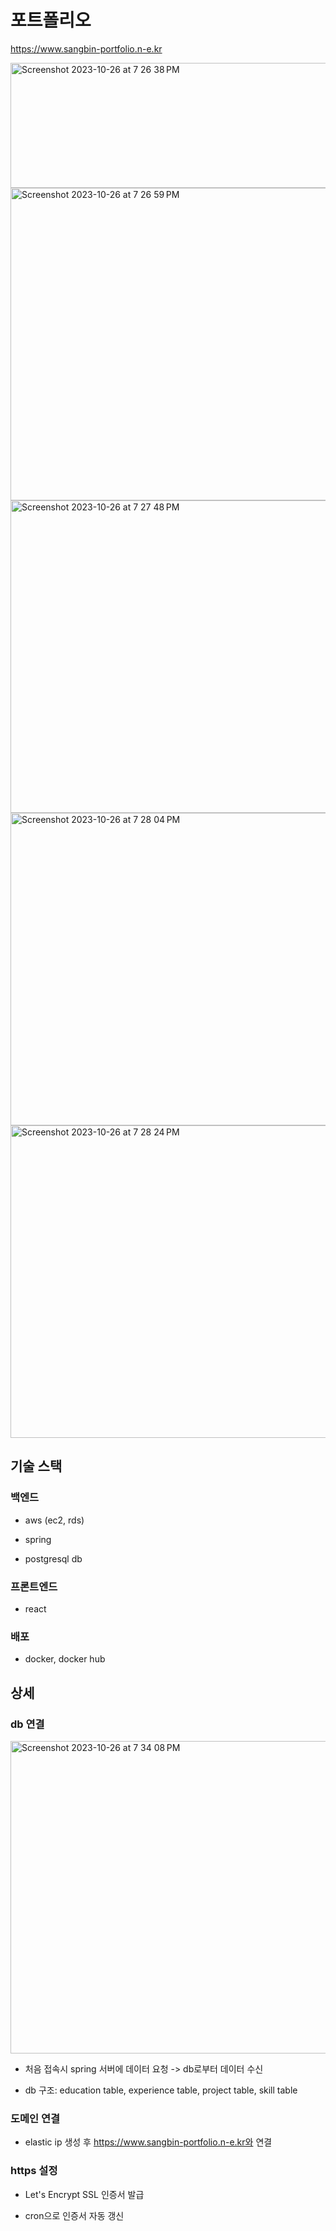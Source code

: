 # 포트폴리오

https://www.sangbin-portfolio.n-e.kr

<img width="1422" alt="Screenshot 2023-10-26 at 7 26 38 PM" src="https://github.com/sbpark0611/portfolio/assets/101174826/f7322dc4-533e-439f-a6ed-f03dcdd03a2f" height="200">

<img width="1428" alt="Screenshot 2023-10-26 at 7 26 59 PM" src="https://github.com/sbpark0611/portfolio/assets/101174826/837174b4-dc16-4fd5-b84c-d044f5caafbb" height="500">

<img width="1436" alt="Screenshot 2023-10-26 at 7 27 48 PM" src="https://github.com/sbpark0611/portfolio/assets/101174826/744c11a2-91c6-4d87-95c5-ee3b462d21c7" height="500">

<img width="1430" alt="Screenshot 2023-10-26 at 7 28 04 PM" src="https://github.com/sbpark0611/portfolio/assets/101174826/6d4684bf-9f1f-4c54-94e6-5d5a9a0b3990" height="500">

<img width="1430" alt="Screenshot 2023-10-26 at 7 28 24 PM" src="https://github.com/sbpark0611/portfolio/assets/101174826/0385fe02-197e-411c-933c-1ce1ac88f105" height="500">

## 기술 스택

### 백엔드

- aws (ec2, rds)

- spring

- postgresql db

### 프론트엔드

- react

### 배포

- docker, docker hub

## 상세

### db 연결

<img width="1268" alt="Screenshot 2023-10-26 at 7 34 08 PM" src="https://github.com/sbpark0611/portfolio/assets/101174826/fb972997-d58d-4508-a823-d8f1e0c8cc26" height="500">

- 처음 접속시 spring 서버에 데이터 요청 -> db로부터 데이터 수신

- db 구조: education table, experience table, project table, skill table

### 도메인 연결

- elastic ip 생성 후 https://www.sangbin-portfolio.n-e.kr와 연결

### https 설정

- Let's Encrypt SSL 인증서 발급

- cron으로 인증서 자동 갱신
